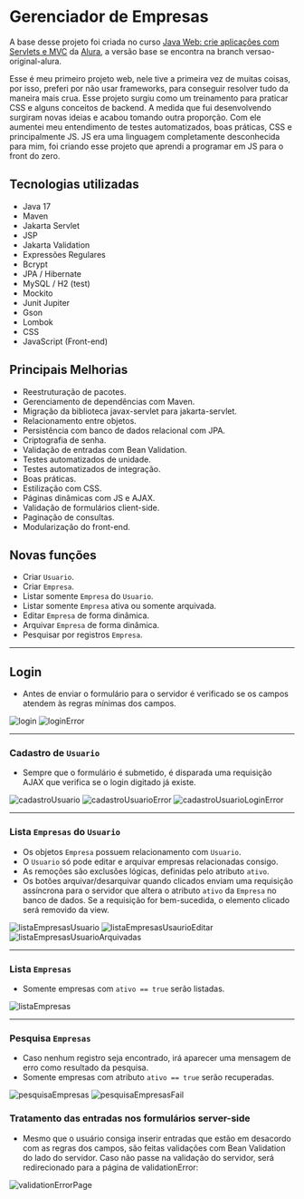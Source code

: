 # Gerenciador de Empresas

A base desse projeto foi criada no curso [Java Web: crie aplicações com Servlets e MVC](https://cursos.alura.com.br/formacao-java-web) da [Alura](https://github.com/alura-cursos), a versão base se encontra na branch versao-original-alura.

Esse é meu primeiro projeto web, nele tive a primeira vez de muitas coisas, por isso, preferi por não usar frameworks, para conseguir resolver tudo da maneira mais crua. Esse projeto surgiu como um treinamento para praticar CSS e alguns conceitos de backend. A medida que fui desenvolvendo surgiram novas ideias e acabou tomando outra proporção. Com ele aumentei meu entendimento de testes automatizados, boas práticas, CSS e principalmente JS. JS era uma linguagem completamente desconhecida para mim, foi criando esse projeto que aprendi a programar em JS para o front do zero.

## Tecnologias utilizadas

- Java 17
- Maven
- Jakarta Servlet
- JSP
- Jakarta Validation
- Expressões Regulares
- Bcrypt
- JPA / Hibernate
- MySQL / H2 (test)
- Mockito
- Junit Jupiter
- Gson
- Lombok
- CSS
- JavaScript (Front-end)

## Principais Melhorias

- Reestruturação de pacotes.
- Gerenciamento de dependências com Maven.
- Migração da biblioteca javax-servlet para jakarta-servlet.
- Relacionamento entre objetos.
- Persistência com banco de dados relacional com JPA.
- Criptografia de senha.
- Validação de entradas com Bean Validation.
- Testes automatizados de unidade.
- Testes automatizados de integração.
- Boas práticas.
- Estilização com CSS.
- Páginas dinâmicas com JS e AJAX.
- Validação de formulários client-side.
- Paginação de consultas.
- Modularização do front-end.

## Novas funções
- Criar `Usuario`.
- Criar `Empresa`.
- Listar somente `Empresa` do `Usuario`.
- Listar somente `Empresa` ativa ou somente arquivada.
- Editar `Empresa` de forma dinâmica.
- Arquivar `Empresa` de forma dinâmica. 
- Pesquisar por registros `Empresa`.

---

## Login
- Antes de enviar o formulário para o servidor é verificado se os campos atendem às regras mínimas dos campos.

![login](readme/login.png)
![loginError](readme/loginError.png)

---

### Cadastro de `Usuario`
- Sempre que o formulário é submetido, é disparada uma requisição AJAX que verifica se o login digitado já existe.

![cadastroUsuario](readme/cadastroUsuario.png)
![cadastroUsuarioError](readme/cadastroUsuarioError.png)
![cadastroUsuarioLoginError](readme/cadastroUsuarioLoginError.png)

---

### Lista `Empresas` do `Usuario` 
- Os objetos `Empresa` possuem relacionamento com `Usuario`.
- O `Usuario` só pode editar e arquivar empresas relacionadas consigo.
- As remoções são exclusões lógicas, definidas pelo atributo `ativo`.
- Os botões arquivar/desarquivar quando clicados enviam uma requisição assíncrona para o servidor que altera o atributo `ativo` da `Empresa` no banco de dados. Se a requisição for bem-sucedida, o elemento clicado será removido da view.

![listaEmpresasUsuario](readme/listaEmpresasUsuario.png)
![listaEmpresasUsaurioEditar](readme/listaEmpresasUsuarioEditar.png)
![listaEmpresasUsuarioArquivadas](readme/listaEmpresasUsuarioArquivadas.png)

---

### Lista `Empresas`
- Somente empresas com `ativo == true` serão listadas.

![listaEmpresas](readme/listaEmpresas.png)

---

### Pesquisa `Empresas`
- Caso nenhum registro seja encontrado, irá aparecer uma mensagem de erro como resultado da pesquisa.
- Somente empresas com atributo `ativo == true` serão recuperadas.

![pesquisaEmpresas](readme/pesquisaEmpresas.png)
![pesquisaEmpresasFail](readme/pesquisaEmpresasFail.png)

### Tratamento das entradas nos formulários  server-side

- Mesmo que o usuário consiga inserir entradas que estão em desacordo com as regras dos campos, são feitas validações com Bean Validation do lado do servidor. Caso não passe na validação do servidor, será redirecionado para a página de validationError:

![validationErrorPage](readme/validationErrorPage.png)



